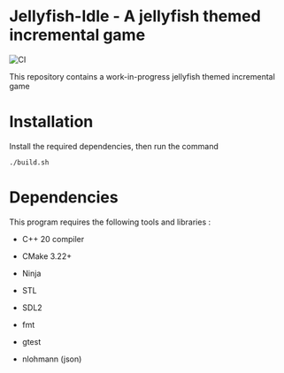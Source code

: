 # Jellyfish-Idle - A jellyfish themed incremental game
![CI](https://github.com/VacheDesNeiges/Jellyfish-Idle/actions/workflows/cmake-single-platform.yml/badge.svg)

This repository contains a work-in-progress jellyfish themed incremental game

# Installation
Install the required dependencies, then run the command
```
./build.sh
```

# Dependencies
This program requires the following tools and libraries :

- C++ 20 compiler
- CMake 3.22+
- Ninja
  
- STL 
- SDL2
- fmt
- gtest
- nlohmann (json)
